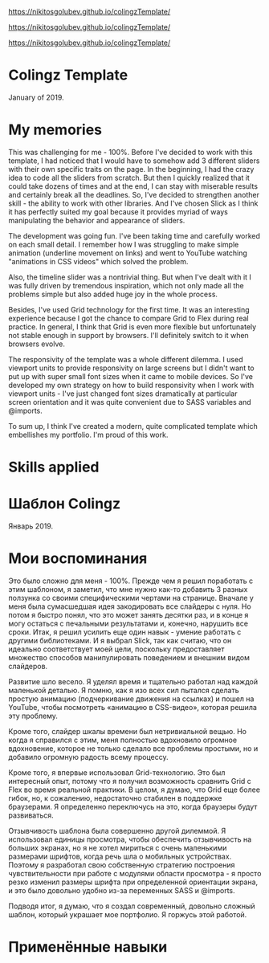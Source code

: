 https://nikitosgolubev.github.io/colingzTemplate/

https://nikitosgolubev.github.io/colingzTemplate/

https://nikitosgolubev.github.io/colingzTemplate/

# Colingz Template
January of 2019.

# My memories
This was challenging for me - 100%. Before I've decided to work with this template, I had noticed that I would have to somehow add 3 different sliders with their own specific traits on the page. In the beginning, I had the crazy idea to code all the sliders from scratch. But then I quickly realized that it could take dozens of times and at the end, I can stay with miserable results and certainly break all the deadlines. So, I've decided to strengthen another skill - the ability to work with other libraries. And I've chosen Slick as I think it has perfectly suited my goal because it provides myriad of ways manipulating the behavior and appearance of sliders.

The development was going fun. I've been taking time and carefully worked on each small detail. I remember how I was struggling to make simple animation (underline movement on links) and went to YouTube watching "animations in CSS videos" which solved the problem.

Also, the timeline slider was a nontrivial thing. But when I've dealt with it I was fully driven by tremendous inspiration, which not only made all the problems simple but also added huge joy in the whole process.

Besides, I've used Grid technology for the first time. It was an interesting experience because I got the chance to compare Grid to Flex during real practice. In general, I think that Grid is even more flexible but unfortunately not stable enough in support by browsers. I'll definitely switch to it when browsers evolve.

The responsivity of the template was a whole different dilemma. I used viewport units to provide responsivity on large screens but I didn't want to put up with super small font sizes when it came to mobile devices. So I've developed my own strategy on how to build responsivity when I work with viewport units - I've just changed font sizes dramatically at particular screen orientation and it was quite convenient due to SASS variables and @imports.

To sum up, I think I've created a modern, quite complicated template which embellishes my portfolio. I'm proud of this work.

# Skills applied

# Шаблон Colingz
Январь 2019.

# Мои воспоминания
Это было сложно для меня - 100%. Прежде чем я решил поработать с этим шаблоном, я заметил, что мне нужно как-то добавить 3 разных ползунка со своими специфическими чертами на странице. Вначале у меня была сумасшедшая идея закодировать все слайдеры с нуля. Но потом я быстро понял, что это может занять десятки раз, и в конце я могу остаться с печальными результатами и, конечно, нарушить все сроки. Итак, я решил усилить еще один навык - умение работать с другими библиотеками. И я выбрал Slick, так как считаю, что он идеально соответствует моей цели, поскольку предоставляет множество способов манипулировать поведением и внешним видом слайдеров.

Развитие шло весело. Я уделял время и тщательно работал над каждой маленькой деталью. Я помню, как я изо всех сил пытался сделать простую анимацию (подчеркивание движения на ссылках) и пошел на YouTube, чтобы посмотреть «анимацию в CSS-видео», которая решила эту проблему.

Кроме того, слайдер шкалы времени был нетривиальной вещью. Но когда я справился с этим, меня полностью вдохновило огромное вдохновение, которое не только сделало все проблемы простыми, но и добавило огромную радость всему процессу.

Кроме того, я впервые использовал Grid-технологию. Это был интересный опыт, потому что я получил возможность сравнить Grid с Flex во время реальной практики. В целом, я думаю, что Grid еще более гибок, но, к сожалению, недостаточно стабилен в поддержке браузерами. Я определенно переключусь на это, когда браузеры будут развиваться.

Отзывчивость шаблона была совершенно другой дилеммой. Я использовал единицы просмотра, чтобы обеспечить отзывчивость на больших экранах, но я не хотел мириться с очень маленькими размерами шрифтов, когда речь шла о мобильных устройствах. Поэтому я разработал свою собственную стратегию построения чувствительности при работе с модулями области просмотра - я просто резко изменил размеры шрифта при определенной ориентации экрана, и это было довольно удобно из-за переменных SASS и @imports.

Подводя итог, я думаю, что я создал современный, довольно сложный шаблон, который украшает мое портфолио. Я горжусь этой работой.

# Применённые навыки
